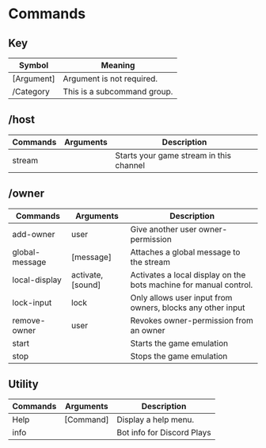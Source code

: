 # Commands

## Key 
| Symbol      | Meaning                        |
|-------------|--------------------------------|
| [Argument]  | Argument is not required.      |
| /Category   | This is a subcommand group.    |

## /host
| Commands | Arguments | Description                             |
|----------|-----------|-----------------------------------------|
| stream   |           | Starts your game stream in this channel |

## /owner
| Commands       | Arguments         | Description                                                       |
|----------------|-------------------|-------------------------------------------------------------------|
| add-owner      | user              | Give another user owner-permission                                |
| global-message | [message]         | Attaches a global message to the stream                           |
| local-display  | activate, [sound] | Activates a local display on the bots machine for manual control. |
| lock-input     | lock              | Only allows user input from owners, blocks any other input        |
| remove-owner   | user              | Revokes owner-permission from an owner                            |
| start          |                   | Starts the game emulation                                         |
| stop           |                   | Stops the game emulation                                          |

## Utility
| Commands | Arguments | Description                |
|----------|-----------|----------------------------|
| Help     | [Command] | Display a help menu.       |
| info     |           | Bot info for Discord Plays |

